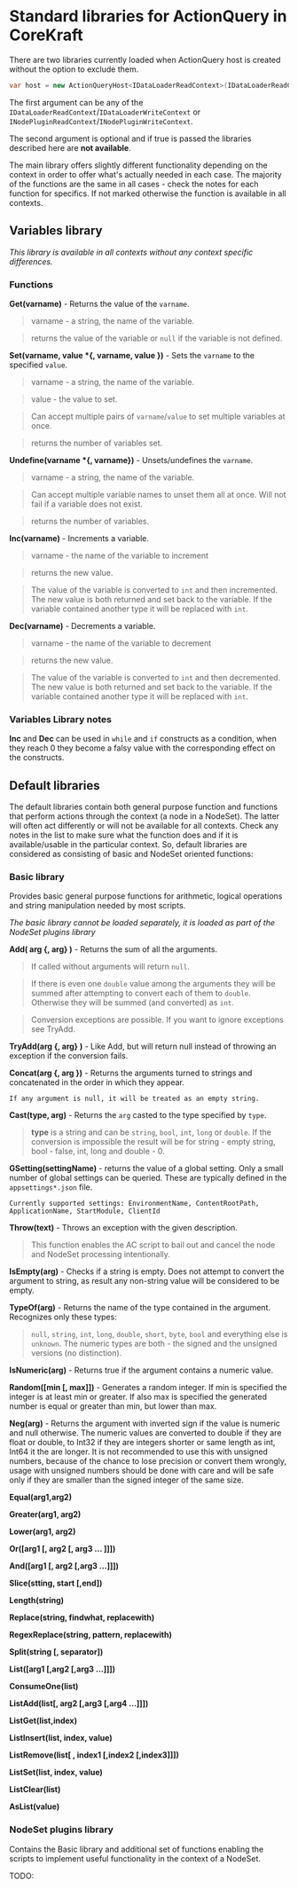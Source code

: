 ﻿# Standard libraries for ActionQuery in CoreKraft

There are two libraries currently loaded when ActionQuery host is created without the option to exclude them.

```C#
var host = new ActionQueryHost<IDataLoaderReadContext>(IDataLoaderReadContext context,bool false);

```

The first argument can be any of the `IDataLoaderReadContext`/`IDataLoaderWriteContext` or `INodePluginReadContext`/`INodePluginWriteContext`.

The second argument is optional and if true is passed the libraries described here are **not available**.

The main library offers slightly different functionality depending on the context in order to offer what's actually needed in each case. 
The majority of the functions are the same in all cases - check the notes for each function for specifics. If not marked otherwise the
function is available in all contexts.

## Variables library

_This library is available in all contexts without any context specific differences._

### Functions

**Get(varname)** - Returns the value of the `varname`.

> varname - a string, the name of the variable.

> returns the value of the variable or `null` if the variable is not defined.

__Set(varname, value *{, varname, value })__ - Sets the `varname` to the specified `value`.

> varname - a string, the name of the variable.

> value - the value to set.

> Can accept multiple pairs of `varname`/`value` to set multiple variables at once.

> returns the number of variables set.

__Undefine(varname *{, varname})__ - Unsets/undefines the `varname`.

> varname  - a string, the name of the variable.

> Can accept multiple variable names to unset them all at once. Will not fail if a variable does not exist.

> returns the number of variables.

**Inc(varname)** - Increments a variable.

> varname - the name of the variable to increment

> returns the new value.

> The value of the variable is converted to `int` and then incremented. The new value is both returned and set back to the variable. If the variable contained another type it will be replaced with `int`.

**Dec(varname)** - Decrements a variable.

> varname - the name of the variable to decrement

> returns the new value.

> The value of the variable is converted to `int` and then decremented. The new value is both returned and set back to the variable. If the variable contained another type it will be replaced with `int`.

### Variables Library notes

**Inc** and **Dec** can be used in `while` and `if` constructs as a condition, when they reach 0 they become a falsy value with the corresponding effect on the constructs.

## Default libraries

The default libraries contain both general purpose function and functions that perform actions through the context (a node in a NodeSet). The latter will often act differently or will not be available for all contexts. Check any notes in the list to make sure what the function does and if it is available/usable in the particular context. So, default libraries are considered as consisting of basic and NodeSet oriented functions:

### Basic library

Provides basic general purpose functions for arithmetic, logical operations and string manipulation needed by most scripts. 

_The basic library cannot be loaded separately, it is loaded as part of the NodeSet plugins library_


__Add( arg {, arg} )__ - Returns the sum of all the arguments.

> If called without arguments will return `null`.

> If there is even one `double` value among the arguments they will be summed after attempting to convert each of them to `double`. Otherwise they will be summed (and converted) as `int`.

> Conversion exceptions are possible. If you want to ignore exceptions see TryAdd.

**TryAdd(arg {, arg} )** - Like Add, but will return null instead of throwing an exception if the conversion fails.

**Concat(arg {, arg })** - Returns the arguments turned to strings and concatenated in the order in which they appear.

    If any argument is null, it will be treated as an empty string.

**Cast(type, arg)** - Returns the `arg` casted to the type specified by `type`.

> **type** is a string and can be `string`, `bool`, `int`, `long` or `double`. If the conversion is impossible the result will be for string - empty string, bool - false, int, long and double - 0.

**GSetting(settingName)** - returns the value of a global setting. Only a small number of global settings can be queried. These are typically defined in the `appsettings*.json` file.

    Currently supported settings: EnvironmentName, ContentRootPath, ApplicationName, StartModule, ClientId
        
**Throw(text)** - Throws an exception with the given description.

> This function enables the AC script to bail out and cancel the node and NodeSet processing intentionally.

**IsEmpty(arg)** - Checks if a string is empty. Does not attempt to convert the argument to string, as result any non-string value will be considered to be empty.
                    
**TypeOf(arg)** - Returns the name of the type contained in the argument. Recognizes only these types:
> `null`, `string`, `int`, `long`, `double`, `short`, `byte`, `bool` and everything else is `unknown`. The numeric types are both - the signed and the unsigned versions (no distinction).

**IsNumeric(arg)** - Returns true if the argument contains a numeric value.

**Random([min [, max]])** - Generates a random integer. If min is specified the integer is at least min or greater. If also max is specified the generated number is equal or greater than min, but lower than max.

**Neg(arg)** - Returns the argument with inverted sign if the value is numeric and null otherwise. The numeric values are converted to double if they are float or double, to Int32 if they are integers shorter or same length as int, Int64 it the are longer. It is not recommended to use this with unsigned numbers, because of the chance to lose precision or convert them wrongly, usage with unsigned numbers should be done with care and will be safe only if they are smaller than the signed integer of the same size.

**Equal(arg1,arg2)**

**Greater(arg1, arg2)**

**Lower(arg1, arg2)**

**Or([arg1 [, arg2 [, arg3 ... ]]])**

**And([arg1 [, arg2 [,arg3 ...]]])**

**Slice(stting, start [,end])**
                    
**Length(string)**

**Replace(string, findwhat, replacewith)**

**RegexReplace(string, pattern, replacewith)**

**Split(string [, separator])**

**List([arg1 [,arg2 [,arg3 ...]]])**

**ConsumeOne(list)**

**ListAdd(list[, arg2 [,arg3 [,arg4 ...]]])**

**ListGet(list,index)**

**ListInsert(list, index, value)**

**ListRemove(list[ , index1 [,index2 [,index3]]])**

**ListSet(list, index, value)**

**ListClear(list)**

**AsList(value)**



### NodeSet plugins library

Contains the Basic library and additional set of functions enabling the scripts to implement useful functionality in the context of a NodeSet.

TODO:


